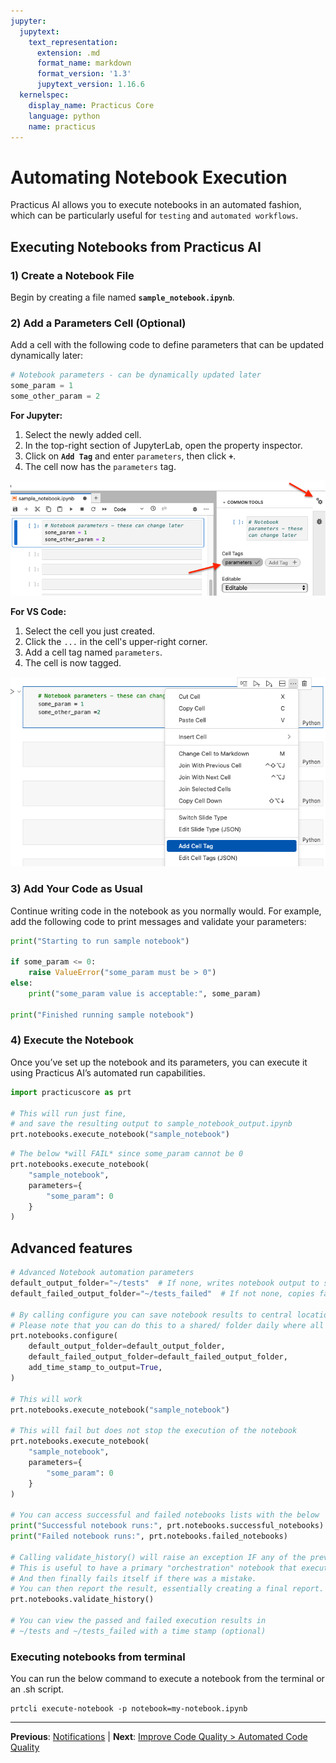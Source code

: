 ```yaml
---
jupyter:
  jupytext:
    text_representation:
      extension: .md
      format_name: markdown
      format_version: '1.3'
      jupytext_version: 1.16.6
  kernelspec:
    display_name: Practicus Core
    language: python
    name: practicus
---
```


<!-- #region -->
# Automating Notebook Execution

Practicus AI allows you to execute notebooks in an automated fashion, which can be particularly useful for `testing` and  `automated workflows`.

## Executing Notebooks from Practicus AI

### 1) Create a Notebook File
Begin by creating a file named **`sample_notebook.ipynb`**.

### 2) Add a Parameters Cell (Optional)
Add a cell with the following code to define parameters that can be updated dynamically later:
```python
# Notebook parameters - can be dynamically updated later
some_param = 1
some_other_param = 2
```

**For Jupyter:**
1. Select the newly added cell.
2. In the top-right section of JupyterLab, open the property inspector.
3. Click on **`Add Tag`** and enter `parameters`, then click **`+`**.
4. The cell now has the `parameters` tag.

![Jupyter](img/jupyter.png)

**For VS Code:**
1. Select the cell you just created.
2. Click the `...` in the cell's upper-right corner.
3. Add a cell tag named `parameters`.
4. The cell is now tagged.

![VS Code](img/vs_code.png)

### 3) Add Your Code as Usual
Continue writing code in the notebook as you normally would. For example, add the following code to print messages and validate your parameters:

```python
print("Starting to run sample notebook")

if some_param <= 0:
    raise ValueError("some_param must be > 0")
else:
    print("some_param value is acceptable:", some_param)

print("Finished running sample notebook")
```

### 4) Execute the Notebook
Once you’ve set up the notebook and its parameters, you can execute it using Practicus AI’s automated run capabilities.
<!-- #endregion -->

```python
import practicuscore as prt

# This will run just fine, 
# and save the resulting output to sample_notebook_output.ipynb
prt.notebooks.execute_notebook("sample_notebook")
```

```python
# The below *will FAIL* since some_param cannot be 0
prt.notebooks.execute_notebook(
    "sample_notebook",
    parameters={
        "some_param": 0 
    }
)
```

## Advanced features

```python
# Advanced Notebook automation parameters
default_output_folder="~/tests"  # If none, writes notebook output to same folder as notebook
default_failed_output_folder="~/tests_failed"  # If not none, copies failed notebook results

# By calling configure you can save notebook results to central location
# Please note that you can do this to a shared/ folder daily where all of our members have access to
prt.notebooks.configure(
    default_output_folder=default_output_folder,
    default_failed_output_folder=default_failed_output_folder,
    add_time_stamp_to_output=True,
)

# This will work
prt.notebooks.execute_notebook("sample_notebook")

# This will fail but does not stop the execution of the notebook
prt.notebooks.execute_notebook(
    "sample_notebook",
    parameters={
        "some_param": 0 
    }
)

# You can access successful and failed notebooks lists with the below
print("Successful notebook runs:", prt.notebooks.successful_notebooks)
print("Failed notebook runs:", prt.notebooks.failed_notebooks)

# Calling validate_history() will raise an exception IF any of the previous notebooks failed
# This is useful to have a primary "orchestration" notebook that executes other child notebooks,
# And then finally fails itself if there was a mistake. 
# You can then report the result, essentially creating a final report. 
prt.notebooks.validate_history()

# You can view the passed and failed execution results in 
# ~/tests and ~/tests_failed with a time stamp (optional)
```

### Executing notebooks from terminal
 
You can run the below command to execute a notebook from the terminal or an .sh script.

```shell
prtcli execute-notebook -p notebook=my-notebook.ipynb 
```  


---

**Previous**: [Notifications](../../unified-devops/notifications.md) | **Next**: [Improve Code Quality > Automated Code Quality](../improve-code-quality/automated-code-quality.md)
